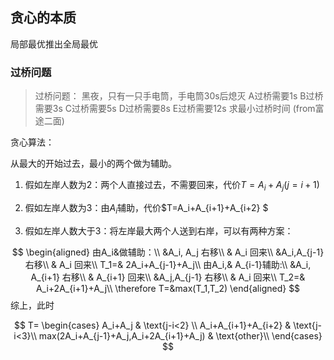 ## 贪心的本质

局部最优推出全局最优





### 过桥问题

> 过桥问题：
黑夜，只有一只手电筒，手电筒30s后熄灭
A过桥需要1s
B过桥需要3s
C过桥需要5s
D过桥需要8s
E过桥需要12s
求最小过桥时间
(from富途二面)


贪心算法：



从最大的开始过去，最小的两个做为辅助。


1. 假如左岸人数为2：两个人直接过去，不需要回来，代价$T=A_i+A_j  (j=i+1)$
2. 假如左岸人数为3：由$A_i$辅助，代价$T=A_i+A_{i+1}+A_{i+2} $


3. 假如左岸人数大于3：将左岸最大两个人送到右岸，可以有两种方案：

$$
\begin{aligned} 
由A_i&做辅助：\\
&A_i, A_j 右移\\
&    A_i 回来\\
&A_i,A_{j-1} 右移\\
&   A_i 回来\\
T_1=& 2A_i+A_{j-1}+A_j\\
由A_i,& A_{i-1}辅助:\\
&A_i, A_{i+1} 右移\\
&    A_{i+1} 回来\\
&A_j,A_{j-1} 右移\\
&   A_i 回来\\
T_2=& A_i+2A_{i+1}+A_j\\
\therefore T=&max(T_1,T_2)
\end{aligned} 
$$
综上，此时

$$
T=
\begin{cases}
A_i+A_j             & \text{j-i<2} \\
A_i+A_{i+1}+A_{i+2} & \text{j-i<3}\\
max(2A_i+A_{j-1}+A_j,A_i+2A_{i+1}+A_j) & \text{other}\\
\end{cases}
$$